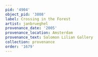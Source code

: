 ```yaml
---
pid: '4904'
object_pid: '3808'
label: Crossing in the Forest
artist: janbrueghel
provenance_date: '2005'
provenance_location: Amsterdam
provenance_text: Salomon Lilian Gallery
collection: provenance
order: '1679'
---
```

